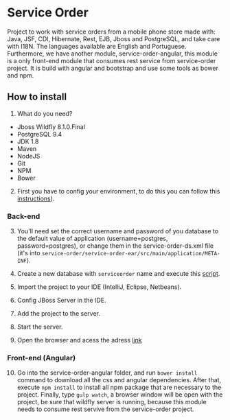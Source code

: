 # Service Order
Project to work with service orders from a mobile phone store made with: Java, JSF, CDI, Hibernate, Rest, EJB, Jboss and PostgreSQL, and take care with I18N. The languages available are English and Portuguese. Furthermore, we have another module, service-order-angular, this module is a only front-end module that consumes rest service from service-order project. It is build with angular and bootstrap and use some tools as bower and npm.

## How to install

1. What do you need?
 - Jboss Wildfly 8.1.0.Final
 - PostgreSQL 9.4
 - JDK 1.8
 - Maven
 - NodeJS
 - Git
 - NPM
 - Bower

2. First you have to config your environment, to do this you can follow this [instructions](how-to-config-data-source-wildfly.md)).

### Back-end

3. You'll need set the correct username and password of you database to the default value of application (username=postgres, password=postgres), or change them in the service-order-ds.xml file (it's into `service-order/service-order-ear/src/main/application/META-INF`).

4. Create a new database with `serviceorder` name and execute this [script](config/script.sql).

5. Import the project to your IDE (IntelliJ, Eclipse, Netbeans).

6. Config JBoss Server in the IDE.

7. Add the project to the server.

8. Start the server.

9. Open the browser and acess the adress [link](http://localhost:8080/service-order-web/)

### Front-end (Angular)

10. Go into the service-order-angular folder, and run `bower install` command to download all the css and angular dependencies. After that, execute `npm install` to install all npm package that are necessary to the project. Finally, type `gulp watch`, a browser window will be open with the project, be sure that wildfly server is running, because this module needs to consume rest servive from the service-order project.
